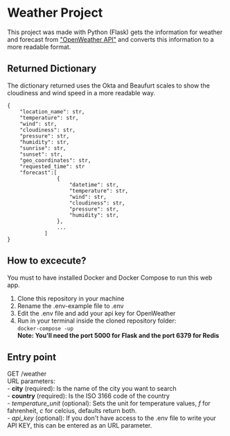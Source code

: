 # Weather Project
This project was made with Python (Flask) gets the information for weather and forecast from ["OpenWeather API"](https://openweathermap.org/api) and converts this information to a more readable format.
## Returned Dictionary
The dictionary returned uses the Okta and Beaufurt scales to show the cloudiness and wind speed in a more readable way.
```
{   
    "location_name": str,
    "temperature": str,
    "wind": str,
    "cloudiness": str,
    "pressure": str,
    "humidity": str,
    "sunrise": str,
    "sunset": str,
    "geo_coordinates": str,
    "requested_time": str
    "forecast":[
                {
                    "datetime": str,
                    "temperature": str,
                    "wind": str,
                    "cloudiness": str,
                    "pressure": str,
                    "humidity": str,
                },
                ...
            ]
}
```
## How to excecute?
You must to have installed Docker and Docker Compose to run this web app.  
1. Clone this repository in your machine  
2. Rename the .env-example file to .env  
3. Edit the .env file and add your api key for OpenWeather  
4. Run in your terminal inside the cloned repository folder:  
    ```docker-compose -up```  
**Note: You'll need the port 5000 for Flask and the port 6379 for Redis**

## Entry point
GET /weather  
URL parameters:  
    - **city** (required): Is the name of the city you want to search  
    - **country** (required): Is the ISO 3166 code of the country  
    - *temperature_unit* (optional): Sets the unit for temperature values, *f* for fahrenheit, *c* for celcius, defaults return both.  
    - *api_key* (optional): If you don't have access to the .env file to write your API KEY, this can be entered as an URL parameter.  